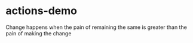 # actions-demo

Change happens when the pain of remaining the same is greater than the pain of making the change
